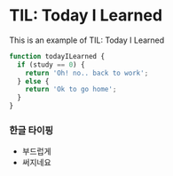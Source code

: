 # TIL: Today I Learned



This is an example of TIL: Today I Learned

```javascript
function todayILearned {
  if (study == 0) {
    return 'Oh! no.. back to work';
  } else {
    return 'Ok to go home';
  }
}
```



### 한글 타이핑

- 부드럽게
- 써지네요
